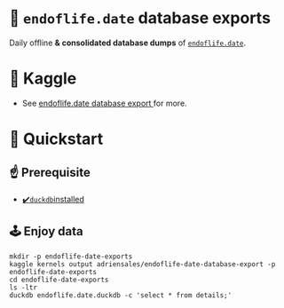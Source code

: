 # 🦆 `endoflife.date` database exports

Daily offline **& consolidated database dumps** of [`endoflife.date`](https://endoflife.date/).

# 🔖 Kaggle

- See [ endoflife.date database export ](https://www.kaggle.com/code/adriensales/endoflife-date-database-export/notebook) for more.

# 🚀 Quickstart

## ☝️ Prerequisite

- [✔️`duckdb`installed](https://duckdb.org/docs/installation/)

## 🕹️ Enjoy data

```shell
mkdir -p endoflife-date-exports
kaggle kernels output adriensales/endoflife-date-database-export -p endoflife-date-exports
cd endoflife-date-exports
ls -ltr
duckdb endoflife.date.duckdb -c 'select * from details;'
```
